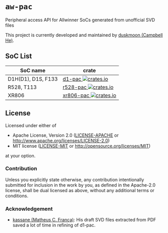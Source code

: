 # `aw-pac`

Peripheral access API for Allwinner SoCs generated from unofficial SVD files

This project is currently developed and maintained by [duskmoon (Campbell He)](https://github.com/duskmoon314).

## SoC List

| SoC name           | crate                                                                                                       |
| ------------------ | ----------------------------------------------------------------------------------------------------------- |
| D1H(D1), D1S, F133 | [d1-pac ![crates.io](https://img.shields.io/crates/v/d1-pac.svg)](https://crates.io/crates/d1-pac)          |
| R528, T113         | [r528-pac ![crates.io](https://img.shields.io/crates/v/r528-pac.svg)](https://crates.io/crates/r528-pac)    |
| XR806              | [xr806-pac ![crates.io](https://img.shields.io/crates/v/xr806-pac.svg)](https://crates.io/crates/xr806-pac) |

## License

Licensed under either of

- Apache License, Version 2.0 ([LICENSE-APACHE](LICENSE-APACHE) or
  http://www.apache.org/licenses/LICENSE-2.0)
- MIT license ([LICENSE-MIT](LICENSE-MIT) or http://opensource.org/licenses/MIT)

at your option.

### Contribution

Unless you explicitly state otherwise, any contribution intentionally submitted for inclusion in the work by you, as defined in the Apache-2.0 license, shall be dual licensed as above, without any additional terms or conditions.

### Acknowledgement

- [kassane (Matheus C. França)](https://github.com/kassane): His draft SVD files extracted from PDF saved a lot of time in refining of d1-pac.
